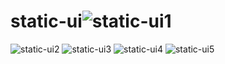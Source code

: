 # static-ui![static-ui1](https://user-images.githubusercontent.com/92579647/163173524-101537c9-763f-4d26-982e-313f66e7023f.png)
![static-ui2](https://user-images.githubusercontent.com/92579647/163173527-3b548444-5c17-4336-874e-dc99f78bdd52.png)
![static-ui3](https://user-images.githubusercontent.com/92579647/163173533-21dc985a-6633-4eba-9741-4f002f05fdbe.png)
![static-ui4](https://user-images.githubusercontent.com/92579647/163173542-3ebecbd3-adac-4d76-bc30-a7477f67ae91.png)
![static-ui5](https://user-images.githubusercontent.com/92579647/163173546-4a97309b-b708-41b4-9dfa-df7c003f000f.png)
